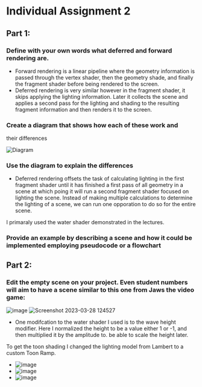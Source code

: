 # Individual Assignment 2
## Part 1:
### Define with your own words what deferred and forward rendering are.

- Forward rendering is a linear pipeline where the geometry information is passed through the vertex shader, then the geometry shade, and finally the fragment shader before being rendered to the screen.
- Deferred rendering is very similar however in the fragment shader, it skips applying the lighting information. Later it collects the scene and applies a second pass for the lighting and shading to the resulting fragment information and then renders it to the screen.

### Create a diagram that shows how each of these work and 
their differences
 
![Diagram](https://user-images.githubusercontent.com/88565667/228295700-d5f0fa64-47fb-4f6c-a000-69fd042c661c.png)

### Use the diagram to explain the differences 

- Deferred rendering offsets the task of calculating lighting in the first fragment shader until it has finished a first pass of all geometry in a scene at which poing it will run a second fragment shader focused on lighting the scene. Instead of making multiple calculations to determine the lighting of a scene, we can run one opporation to do so for the entire scene.

I primaraly used the water shader demonstrated in the lectures.

### Provide an example by describing a scene and how it could be implemented employing pseudocode or a flowchart 

## Part 2:
### Edit the empty scene on your project. Even student numbers will aim to have a scene similar to this one from Jaws the video game:

![image](https://user-images.githubusercontent.com/88565667/228311712-a55bd665-f3fd-4ac4-b0fb-06989088fd4c.png)
![Screenshot 2023-03-28 124527](https://user-images.githubusercontent.com/88565667/228311852-07e34c90-f3b6-4982-b3c9-b33e4af5772d.png)

- One modifcation to the water shader I used is to the wave height modifier. Here I normalized the height to be a value either 1 or -1, and then multiplied it by the amplitude to. be able to scale the height later. 

To get the toon shading I changed the lighting model from Lambert to a custom Toon Ramp. 
- ![image](https://user-images.githubusercontent.com/88565667/228312197-d33d7a56-aaee-4e1e-819c-7b91a3d94cd1.png)
- ![image](https://user-images.githubusercontent.com/88565667/228312257-d8e0a8f8-0476-4215-b3b5-9ac2b0fa82b0.png)
- ![image](https://user-images.githubusercontent.com/88565667/228312634-abd720d7-5386-49f9-b483-26dc2e27978a.png)

